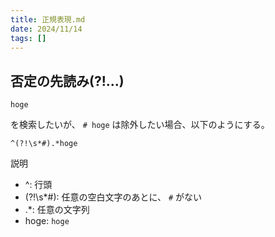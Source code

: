 ```yaml
---
title: 正規表現.md
date: 2024/11/14
tags: []
---
```



## 否定の先読み(?!...)
```
hoge
```
を検索したいが、 `# hoge` は除外したい場合、以下のようにする。

```
^(?!\s*#).*hoge
```

説明
- ^: 行頭
- (?!\s*#): 任意の空白文字のあとに、 `#` がない
- .*: 任意の文字列
- hoge: `hoge`


